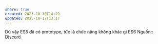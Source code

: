 ```yaml
---
share: true
created: 2023-10-30T14:29
updated: 2025-10-12T13:17
---
```

Dù vậy ES5 đã có prototype, tức là chức năng không khác gì ES6
Nguồn:: [Discord](https://discord.com/channels/686053708261228577/840286264964022302/1281568042253287517)